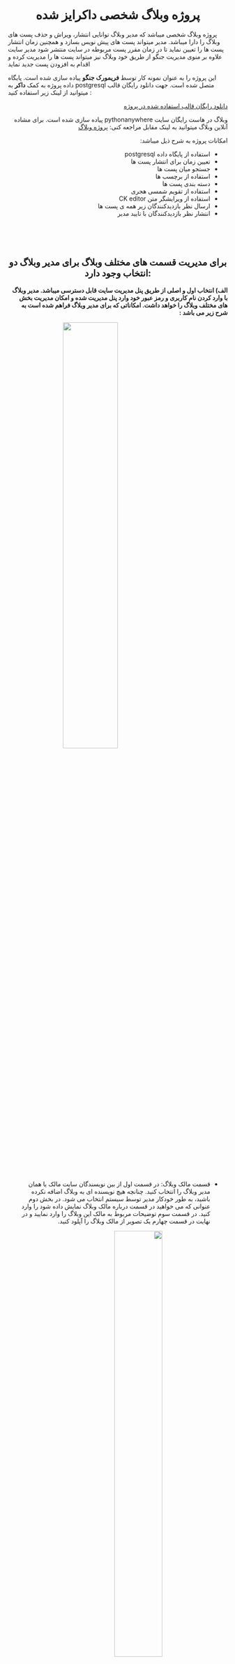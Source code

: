 <h1 align="center">پروژه وبلاگ شخصی داکرایز شده</h1>
پروژه وبلاگ شخصی میباشد که مدیر وبلاگ توانایی انتشار، ویراش و حذف پست های وبلاگ را دارا میباشد.  
مدیر میتواند پست های پیش نویس بسازد و همچنین زمان انتشار پست ها را تعیین نماید تا در زمان مقرر پست مربوطه در سایت منتشر شود 
مدیر سایت علاوه بر منوی مدیریت جنگو از طریق خود وبلاگ نیز میتواند پست ها را مدیریت کرده و اقدام به افزودن پست جدید نماید  





این پروژه را به عنوان نمونه کار توسط **فریمورک جنگو** پیاده سازی شده است. پایگاه داده پروژه به کمک **داکر** به postgresql متصل شده است. جهت دانلود رایگان قالب میتوانید از لینک زیر استفاده کنید :  

<a href='https://webrubik.com/product/preview/meetme-bootstrap4-free-template'><p dir="rtl">دانلود رایگان قالب استفاده شده در پروژه </p> </a>
<p dir="rtl"> وبلاگ در هاست رایگان سایت pythonanywhere پیاده سازی شده است. برای مشاده آنلاین وبلاگ میتوانید به لینک مقابل مراجعه کنی: <a href='https://mohammadaq1996.pythonanywhere.com/'>پروژه وبلاگ </a>
  </p>
<p dir="rtl">امکانات پروژه به شرح ذیل میباشد:</p>
<ul dir="rtl">
    <li>استفاده از پایگاه داده postgresql</li>
    <li>تعیین زمان برای انتشار پست ها</li>
    <li>جستجو میان پست ها</li>
    <li>استفاده از برچسب ها</li>
    <li>دسته بندی پست ها</li>
    <li>استفاده از تقویم شمسی هجری</li>
    <li>استفاده از ویرایشگر متن CK editor</li>
    <li>ارسال نظر بازدیدکنندگان زیر همه ی پست ها</li>
    <li>انتشار نظر بازدیدکنندگان با تایید مدیر</li>
</ul>
<p>&nbsp;</p>
<p>&nbsp;</p>
<h2 align="center">برای مدیریت قسمت های مختلف وبلاگ برای مدیر وبلاگ دو انتخاب وجود دارد:</h2>
<p dir="rtl"><b>الف) انتخاب اول و اصلی از طریق پنل مدیریت سایت قابل دسترسی میباشد. مدیر وبلاگ با وارد کردن نام کاربری و رمز عبور خود وارد پنل مدیریت شده و امکان مدیریت بخش های مختلف وبلاگ را خواهد داشت. امکاناتی که برای مدیر وبلاگ فراهم شده است به شرح زیر می باشد :</b></p>

  <img width='50%' style="display: block;margin-left: auto;margin-right: auto;" src='./images/1.png'>

<ul dir="rtl">
<li><p dir="rtl"> قسمت مالک وبلاگ: در قسمت اول از بین نویسندگان سایت مالک یا همان مدیر وبلاگ را انتخاب کنید. چنانچه هیچ نویسنده ای به وبلاگ اضافه نکرده باشید، به طور خودکار مدیر توسط سیستم انتخاب می شود. در بخش دوم عنوانی که می خواهید در قسمت درباره مالک وبلاگ نمایش داده شود را وارد کنید. در قسمت سوم توضیحات مربوط به مالک این وبلاگ را وارد نمایید و در نهایت در قسمت چهارم یک تصویر از مالک وبلاگ را آپلود کنید.</p></li>
  <img width='50%' style="display: block;margin-left: auto;margin-right: auto;" src='./images/3.png'>

<li><p dir="rtl">
   قسمت برچسب ها: دراین قسمت مدیر وبلاگ می تواند برچسب های دلخواه خود را اضافه، ویرایش و حذف نماید. لازم به ذکر است که هر پست میتواند به تعداد دلخواه برچسب داشته باشد جهت افزودن برچسب فقط کافیست عنوان برچسب را وارد کنید. همچنین slug به صورت اتوماتیک با توجه به عنوانی که وارد کرده اید ساخته خواهد شد همچنین شما می توانید آن را ویرایش کنید.
</p></li>
  <img width='50%' style="display: block;margin-left: auto;margin-right: auto;" src='./images/4.png'>

<li><p dir="rtl">
       قسمت دسته بندی ها: دراین قسمت مدیر وبلاگ می تواند دسته بندی های مورد نیاز وبلاگ را اضافه، ویرایش و حذف نماید. لازم به ذکر است که هر پست میتواند فقط و فقط یک دسته بندی داشته باشد. همچنین slug به صورت اتوماتیک با توجه به عنوانی که وارد کرده اید ساخته خواهد شد. همچنین شما می توانید آن را ویرایش کنید.

</p></li>
  <img width='50%' style="display: block;margin-left: auto;margin-right: auto;" src='./images/5.png'>

<li><p dir="rtl">
    قسمت نظرات: در پایین همه پست های وبلاگ امکان ارسال نظر برای همه بازدیدکنندگان فراهم می باشد. همه این نظرات در قسمت نظرات پنل مدیریت ذخیره می شوند. و با اجازه ادمین وبلاگ منتشر میشوند. جهت تایید هر نظر برای انتشار هر مقاله فقط کافیست مدیر وضعیت نظر مربوطه را از حالت منتشر نشده به منتشر شده تغییر دهد و سپس از روی ذخیره کلیک کند.

</p></li>
  <img width='50%' style="display: block;margin-left: auto;margin-right: auto;" src='./images/6.png'>

<li><p dir="rtl">قسمت مدیریت پست ها: در این قسمت مدیر وبلاگ پست های وبلاگ را مدیریت(افزودن، ویرایش و حذف) میکند. برای افزودن یک پست در بخش اول نویسنده پست، در بخش دوم عنوان پست و در بخش سوم محتوای پست را مشخص میکنیم. در بخش چهارم تصویر مرتبط به پست را آپلود میکنیم. در بخش پنجم دسته بندی پست را مشخص میکنیم. در بخش برچسب ها؛ برچسب های مرتبط با پست مورد نظر را انتخاب می کنیم.  در بخش بعدی زمان نوشته شدن پست به صورت خودکار توسط سیستم مشخص می شود. اما شما می توانید آن را تغییر دهید.(توصیه میشود که در مقدار پیش فرض تغییری ایجا نکنید). و در آخر  مهم ترین بخش این قسسمت تعیین زمان انتشار پست میباشد. این قسمت تنها بخشی از قسمت مدیریت پست ها میباشد که مدیر وبلاگ میتواند آن را خالی بگذارد. در صورتی که مدیر تاریخ انتشار را خالی بگذارد پست منتشر نمیشود. همچنین اگر مدیر وبلاگ در این بخش تاریخی را انتخاب کند که هنوز فرا نرسیده است پست تا آن زمان منتشر نخواهد شد.

</p></li>
  <img width='50%' style="display: block;margin-left: auto;margin-right: auto;" src='./images/7.png'>
قسمت اطلاعات صفحه تماس با ما: مدیر وبلاگ می تواند آدرس، شماره تلفن، ایمیل و توضیحات دلخواه خود را جهت نمایش در صفخه تماس با ما وبلاگ در این بخش وارد کند.
</p></li>
  <img width='50%' style="display: block;margin-left: auto;margin-right: auto;" src='./images/8.png'>

<li><p dir="rtl">
قسمت نظرات صفحه تماس با ما: نظرات بازدیدکنندگان وبلاگ در مورد وبلاگ در این بخش ذخیره میشوند.
</p></li>

<li><p dir="rtl">
    در قسمت کاربران مدیر وبلاگ می تواند مشخصات خود را ویرایش کرده و برای وبلاگ خود نویسنده یا مدیر مشخص کند و سطح دسترسی های آنها را مدیریت کند.

</p></li>
</ul>

<p dir="rtl"><b>
    ب) راه دوم که برای مدیریت پست ارائه شده از طریق فرم هایی است که  مدیر سایت از طریق گزینه لاگین موجود در منوی وبلاگ به آنها دسترسی دارد. لازم بذکر است که از طریق صفحه اصلی سایت امکان ثبت نام برای کاربران وجود ندارد. فقط و فقط مدیر یا نویسندگانی که از طریق پنل مدیریت سایت قبلا توسط مدیر وبلاگ اضافه شده اند می تواند لاگین کنند. پس از لاگین کردن مدیر یا نویسندگان به سایت، دو گزینه جدید در منوی سایت پدید می آید: 
</p></b>
  <img width='50%' style="display: block;margin-left: auto;margin-right: auto;" src='./images/11.png'>

<ul dir="rtl">
<li><p dir="rtl">
 افزودن پست: این قسمت ساز و کار مشابهی با افزودن پست در پنل ادمین دارد. 
</p></li>
  <img width='50%' style="display: block;margin-left: auto;margin-right: auto;" src='./images/12.png'>

<li><p dir="rtl">
    پست های منتشر نشده: همان پست هایی هستند که تاریخ انتشار آنها مشخص نشده یا تاریخ مشخص شده هنوز فرا نرسیده است.
</p></li>
  <img width='50%' style="display: block;margin-left: auto;margin-right: auto;" src='./images/13.png'>

</ul>
<p dir="rtl">
    یک امکان مهم دیگر که مدیر وبلاگ با لاگین کردن به دست می آورد این است که در انتهای هر پست دو گزینه جدید ویرایش و حذف اضافه شده که امکان مدیریت هر پست را به صورت اختصاصی در صفحه همان پست ارائه می دهد
</p>
  <img width='50%' style="display: block;margin-left: auto;margin-right: auto;" src='./images/14.png'>
